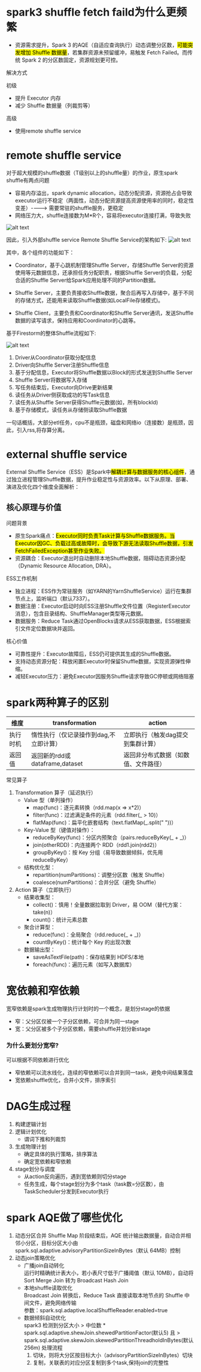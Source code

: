 # spark3 shuffle fetch faild为什么更频繁

- ​资源需求提升​​，Spark 3 的 ​​AQE（自适应查询执行）​动态调整分区数，<mark>可能突发增加 Shuffle 数据量</mark>，若集群资源未预留缓冲，易触发 Fetch Failed。而传统 Spark 2 的分区数固定，资源规划更可控。

解决方式

初级
-  ​提升 Executor 内存​​
-  减少 Shuffle 数据量（列裁剪等）

高级
- 使用remote shuffle service

# remote shuffle service
对于超大规模的shuffle数据（T级别以上的shuffle量）的作业，原生spark shuffle有两点问题
- 容易内存溢出，spark dynamic allocation，动态分配资源，资源抢占会导致executor运行不稳定（两面性，动态分配资源提高资源使用率的同时，稳定性变差）----> 需要常驻的shuffle服务，更稳定
- 网络压力大，shuffle连接数为M*R个，容易将executor连接打满，导致失败


![alt text](image-1.png)

因此，引入外部shuffle service
Remote Shuffle Service的架构如下:
![alt text](image-2.png)

其中，各个组件的功能如下：

- Coordinator，基于心跳机制管理Shuffle Server，存储Shuffle Server的资源使用等元数据信息，还承担任务分配职责，根据Shuffle Server的负载，分配合适的Shuffle Server给Spark应用处理不同的Partition数据。

- Shuffle Server，主要负责接收Shuffle数据，聚合后再写入存储中，基于不同的存储方式，还能用来读取Shuffle数据(如LocalFile存储模式)。

- Shuffle Client，主要负责和Coordinator和Shuffle Server通讯，发送Shuffle数据的读写请求，保持应用和Coordinator的心跳等。

基于Firestorm的整体Shuffle流程如下:

![alt text](image-3.png)
1. Driver从Coordinator获取分配信息
2. Driver向Shuffle Server注册Shuffle信息
3. 基于分配信息，Executor将Shuffle数据以Block的形式发送到Shuffle Server
4. Shuffle Server将数据写入存储
5. 写任务结束后，Executor向Drive更新结果
6. 读任务从Driver侧获取成功的写Task信息
7. 读任务从Shuffle Server获得Shuffle元数据(如，所有blockId)
8. 基于存储模式，读任务从存储侧读取Shuffle数据

一句话概括，大部分etl任务，cpu不是瓶颈，磁盘和网络io（连接数）是瓶颈，因此，引入rss,将存算分离。

# external shuffle service
External Shuffle Service（ESS）是Spark中<mark>​​解耦计算与数据服务的核心组件</mark>​​​，通过独立进程管理Shuffle数据，提升作业稳定性与资源效率。以下从原理、部署、演进及优化四个维度全面解析：
## 核心原理与价值​​
​问题背景​​
​
- ​原生Spark痛点​​：<mark>Executor同时负责Task计算与Shuffle数据服务。当Executor因GC、负载过高或故障时，会导致下游无法读取Shuffle数据，引发FetchFailedException甚至作业失败。</mark>
- ​资源耦合​​：Executor退出时自动删除本地Shuffle数据，阻碍动态资源分配（Dynamic Resource Allocation, DRA）。

​​ESS工作机制​​
- ​独立进程​​：ESS作为常驻服务（如YARN的YarnShuffleService）运行在集群节点上，监听端口（默认7337）。
- ​数据注册​​：Executor启动时向ESS注册Shuffle文件位置（RegisterExecutor消息），包含目录结构、ShuffleManager类型等元数据。
- ​数据服务​​：Reduce Task通过OpenBlocks请求从ESS获取数据，ESS根据索引文件定位数据块并返回。

​​核心价值​​
- 可靠性提升​​：Executor故障后，ESS仍可提供其生成的Shuffle数据。
- ​支持动态资源分配​​：释放闲置Executor时保留Shuffle数据，实现资源弹性伸缩。
- 减轻Executor压力​​：避免Executor因服务Shuffle请求导致GC停顿或网络阻塞

# spark两种算子的区别

| 维度 | transformation | action |
| --- | --- | --- |
| 执行时机 | 惰性执行（仅记录操作到dag,不立即计算） | 立即执行（触发dag提交到集群计算） |
| 返回值 | 返回新的rdd或dataframe,dataset | 返回非分布式数据（如数值、文件路径） |

常见算子
1. Transformation 算子（延迟执行）​​
    - ​​Value 型​​（单列操作）
        - map(func)：逐元素转换（rdd.map(x => x*2)）
        - filter(func)：过滤满足条件的元素（rdd.filter(_ > 10)）
        - flatMap(func)：扁平化嵌套结构（text.flatMap(_.split(" "))）
    - ​Key-Value 型​​（键值对操作）：
        - reduceByKey(func)：分区内预聚合（pairs.reduceByKey(_ + _)）
        - join(otherRDD)：内连接两个 RDD（rdd1.join(rdd2)）
        - groupByKey()：按 Key 分组（易导致数据倾斜，优先用 reduceByKey）
    - ​结构优化型​​：
        - repartition(numPartitions)：调整分区数（触发 Shuffle）
        - coalesce(numPartitions)：合并分区（避免 Shuffle）
2. Action 算子（立即执行）​​
    - 结果收集型​​：
        - collect()：​​慎用​​！全量数据拉取到 Driver，易 OOM（替代方案：take(n)）
        - count()：统计元素总数
    - 聚合计算型​​：
        - reduce(func)：全局聚合（rdd.reduce(_ + _)）
        - countByKey()：统计每个 Key 的出现次数
    - 数据输出型​​：
        - saveAsTextFile(path)：保存结果到 HDFS/本地
        - foreach(func)：遍历元素（如写入数据库）

# 宽依赖和窄依赖
宽窄依赖是spark生成物理执行计划时的一个概念，是划分stage的依据
- 窄：父分区仅被一个子分区依赖，可合并为同一stage
- 宽：父分区被多个子分区依赖，需要shuffle并划分新stage

### 为什么要划分宽窄?
可以根据不同依赖进行优化
- 窄依赖可以流水线化，连续的窄依赖可以合并到同一task，避免中间结果落盘
- 宽依赖shuffle优化，合并小文件，排序索引

# DAG生成过程
1. 构建逻辑计划
2. 逻辑计划优化
    - 谓词下推和列裁剪
3. 生成物理计划
    - 确定具体的执行策略，排序算法
    - 确定宽依赖和窄依赖
4. stage划分与调度
    - 从action反向遍历，遇到宽依赖则切分stage
    - 任务生成，每个stage划分为多个task（task数=分区数），由TaskScheduler分发到Executor执行

# spark AQE做了哪些优化
1. 动态分区合并
Shuffle Map 阶段结束后，AQE 统计输出数据量，自动合并相邻小分区，目标分区大小由 spark.sql.adaptive.advisoryPartitionSizeInBytes（默认 64MB）控制
2. 动态join策略优化
    - 广播join自动转化  
        运行时精确统计表大小，若小表尺寸低于广播阈值（默认 10MB），自动将 Sort Merge Join 转为 Broadcast Hash Join
    - 本地shuffle读取优化   
        Broadcast Join 转换后，Reduce Task 直接读取本地节点的 Shuffle 中间文件，避免网络传输    
        参数：spark.sql.adaptive.localShuffleReader.enabled=true
    - 数据倾斜自动优化  
        spark3 检测到分区大小 > 中位数 * spark.sql.adaptive.shewJoin.shewedPartitionFactor(默认5) 且 > spark.sql.adaptive.skewJoin.skewedPartitionThreadholdInBytes(默认256m)
        处理流程
        1. 切块，则将大分区按目标大小（advisoryPartitionSizeInBytes）切块
        2. 复制，关联表的对应分区复制到多个task,保持join的完整性